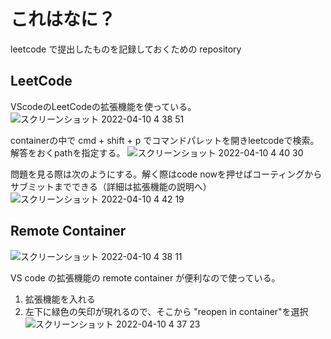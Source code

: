 # これはなに？

leetcode で提出したものを記録しておくための repository

## LeetCode

VScodeのLeetCodeの拡張機能を使っている。
![スクリーンショット 2022-04-10 4 38 51](https://user-images.githubusercontent.com/48203235/162589230-85f6a8c6-578c-4d8a-b362-180677d0567a.png)

containerの中で cmd + shift + p でコマンドパレットを開きleetcodeで検索。解答をおくpathを指定する。
![スクリーンショット 2022-04-10 4 40 30](https://user-images.githubusercontent.com/48203235/162589269-c17b951b-c90a-4383-9d1f-743104a9fd7d.png)


問題を見る際は次のようにする。解く際はcode nowを押せばコーティングからサブミットまでできる（詳細は拡張機能の説明へ）
![スクリーンショット 2022-04-10 4 42 19](https://user-images.githubusercontent.com/48203235/162589352-339cec04-6ac8-425f-8997-b379e06a5739.png)

## Remote Container


![スクリーンショット 2022-04-10 4 38 11](https://user-images.githubusercontent.com/48203235/162589199-ae786dff-b12b-4e37-8d10-a4a8714a53a4.png)

VS code の拡張機能の remote container が便利なので使っている。

1. 拡張機能を入れる
2. 左下に緑色の矢印が現れるので、そこから "reopen in container"を選択
![スクリーンショット 2022-04-10 4 37 23](https://user-images.githubusercontent.com/48203235/162589168-b9b43207-ecd9-4dd7-a531-6671d927b429.png)
